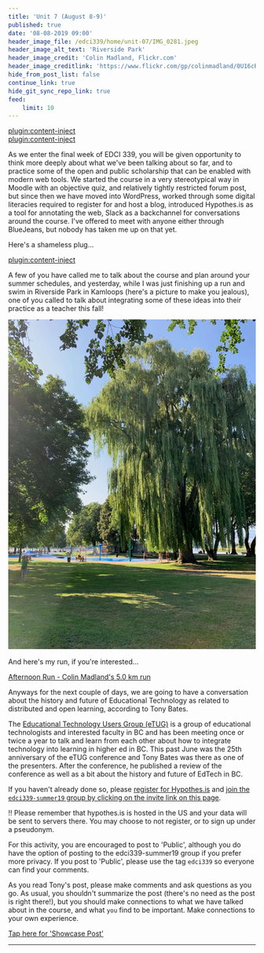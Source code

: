 ```yaml
---
title: 'Unit 7 (August 8-9)'
published: true
date: '08-08-2019 09:00'
header_image_file: /edci339/home/unit-07/IMG_0281.jpeg
header_image_alt_text: 'Riverside Park'
header_image_credit: 'Colin Madland, Flickr.com'
header_image_creditlink: 'https://www.flickr.com/gp/colinmadland/0U16cR'
hide_from_post_list: false
continue_link: true
hide_git_sync_repo_link: true
feed:
    limit: 10
---
```


[plugin:content-inject](_class-preparations)  
[plugin:content-inject](_important-reminders)  

As we enter the final week of EDCI 339, you will be given opportunity to think more deeply about what we've been talking about so far, and to practice some of the open and public scholarship that can be enabled with modern web tools. We started the course in a very stereotypical way in Moodle with an objective quiz, and relatively tightly restricted forum post, but since then we have moved into WordPress, worked through some digital literacies required to register for and host a blog, introduced Hypothes.is as a tool for annotating the web, Slack as a backchannel for conversations around the course. I've offered to meet with anyone either through BlueJeans, but nobody has taken me up on that yet.

Here's a shameless plug...

[plugin:content-inject](_class-preparations)

A few of you have called me to talk about the course and plan around your summer schedules, and yesterday, while I was just finishing up a run and swim in Riverside Park in Kamloops (here's a picture to make you jealous), one of you called to talk about integrating some of these ideas into their practice as a teacher this fall!

![](IMG_0281.jpeg)

And here's my run, if you're interested...

<a class="embedly-card" data-card-controls="0" href="https://www.strava.com/activities/2599886934">Afternoon Run - Colin Madland's 5.0 km run</a>
<script async src="//cdn.embedly.com/widgets/platform.js" charset="UTF-8"></script>

Anyways for the next couple of days, we are going to have a conversation about the history and future of Educational Technology as related to distributed and open learning, according to Tony Bates.

The [Educational Technology Users Group (eTUG)](https://etug.ca) is a group of educational technologists and interested faculty in BC and has been meeting once or twice a year to talk and learn from each other about how to integrate technology into learning in higher ed in BC. This past June was the 25th anniversary of the eTUG conference and Tony Bates was there as one of the presenters. After the conference, he published a review of the conference as well as a bit about the history and future of EdTech in BC.

If you haven't already done so, please [register for Hypothes.is](https://teaching.madland.ca/hypothesis) and [join the `edci339-summer19` group by clicking on the invite link on this page](https://edtechuvic.ca/edci339/links).

!! Please remember that hypothes.is is hosted in the US and your data will be sent to servers there. You may choose to not register, or to sign up under a pseudonym.

For this activity, you are encouraged to post to 'Public', although you do have the option of posting to the edci339-summer19 group if you prefer more privacy. If you post to 'Public', please use the tag `edci339` so everyone can find your comments.

As you read Tony's post, please make comments and ask questions as you go. As usual, you shouldn't summarize the post (there's no need as the post is right there!), but you should make connections to what we have talked about in the course, and what `you` find to be important. Make connections to your own experience.

[Tap here for 'Showcase Post'](https://teaching.madland.ca/edci339/home/unit-07-showcase?classes=btn,btn-primary)

---
